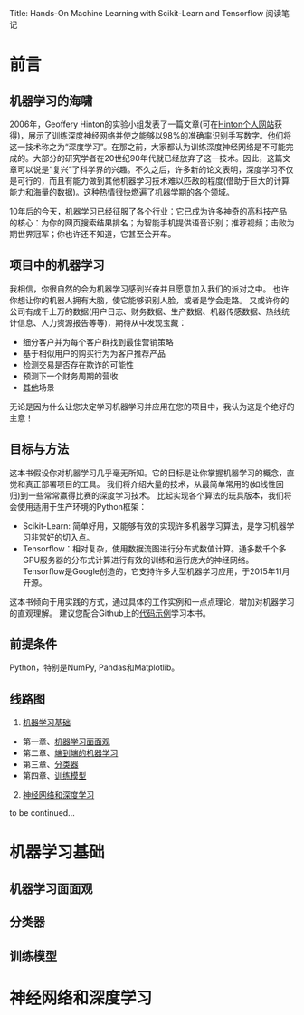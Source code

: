 Title: Hands-On Machine Learning with Scikit-Learn and Tensorflow
阅读笔记

# 前言
## 机器学习的海啸
2006年，Geoffery Hinton的实验小组发表了一篇文章(可在[Hinton个人网站](http://www.cs.toronto.edu/~hinton/)获得)，展示了训练深度神经网络并使之能够以98%的准确率识别手写数字。他们将这一技术称之为“深度学习”。在那之前，大家都认为训练深度神经网络是不可能完成的。大部分的研究学者在20世纪90年代就已经放弃了这一技术。因此，这篇文章可以说是“复兴”了科学界的兴趣。不久之后，许多新的论文表明，深度学习不仅是可行的，而且有能力做到其他机器学习技术难以匹敌的程度(借助于巨大的计算能力和海量的数据)。这种热情很快燃遍了机器学期的各个领域。

10年后的今天，机器学习已经征服了各个行业：它已成为许多神奇的高科技产品的核心：为你的网页搜索结果排名；为智能手机提供语音识别；推荐视频；击败为期世界冠军；你也许还不知道，它甚至会开车。

## 项目中的机器学习
我相信，你很自然的会为机器学习感到兴奋并且愿意加入我们的派对之中。
也许你想让你的机器人拥有大脑，使它能够识别人脸，或者是学会走路。
又或许你的公司有成千上万的数据(用户日志、财务数据、生产数据、机器传感数据、热线统计信息、人力资源报告等等)，期待从中发现宝藏：
* 细分客户并为每个客户群找到最佳营销策略
* 基于相似用户的购买行为为客户推荐产品
* 检测交易是否存在欺诈的可能性
* 预测下一个财务周期的营收
* [其他](https://www.kaggle.com/wiki/DataScienceUseCases)场景

无论是因为什么让您决定学习机器学习并应用在您的项目中，我认为这是个绝好的主意！

## 目标与方法
这本书假设你对机器学习几乎毫无所知。它的目标是让你掌握机器学习的概念，直觉和真正部署项目的工具。
我们将介绍大量的技术，从最简单常用的(如线性回归)到一些常常赢得比赛的深度学习技术。
比起实现各个算法的玩具版本，我们将会使用适用于生产环境的Python框架：
* Scikit-Learn: 简单好用，又能够有效的实现许多机器学习算法，是学习机器学习非常好的切入点。
* Tensorflow：相对复杂，使用数据流图进行分布式数值计算。通多数千个多GPU服务器的分布式计算进行有效的训练和运行庞大的神经网络。Tensorflow是Google创造的，它支持许多大型机器学习应用，于2015年11月开源。

这本书倾向于用实践的方式，通过具体的工作实例和一点点理论，增加对机器学习的直观理解。
建议您配合Github上的[代码示例](https://github.com/ageron/handson-ml)学习本书。
## 前提条件
Python，特别是NumPy, Pandas和Matplotlib。

## 线路图
1. [机器学习基础](#1)
 * 第一章、[机器学习面面观](#1.1)
 * 第二章、[端到端的机器学习][Chapter2]
 * 第三章、[分类器](#1.3)
 * 第四章、[训练模型](#1.4)
2. [神经网络和深度学习](#2)


[Chapter2]:https://github.com/Yuqing-cat/Documentation/blob/master/MLbooks/Chapter2.md

to be continued...

<h1 id = "1">机器学习基础</h1>
<h2 id = "1.1">机器学习面面观</h2>

<h2 id = "1.3">分类器</h2>
<h2 id = "1.4">训练模型</h2>
<h1 id = "2">神经网络和深度学习</h1>